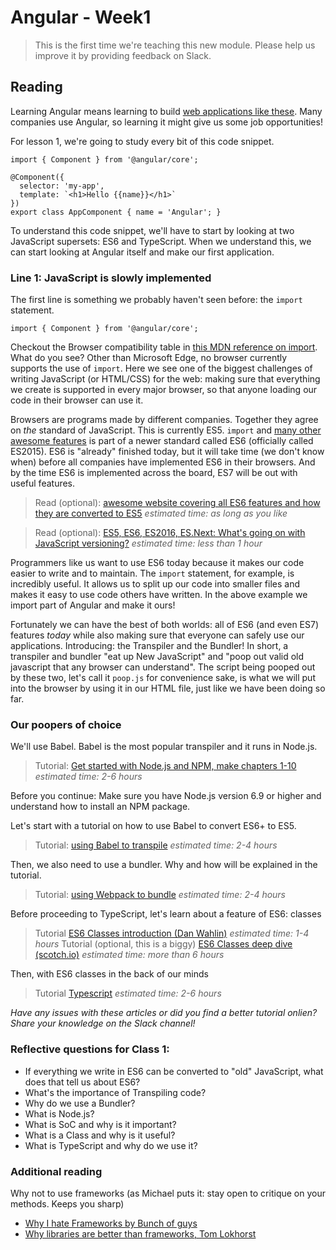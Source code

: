 # Angular - Week1

> This is the first time we're teaching this new module. Please help us improve it by providing feedback on Slack.

## Reading
Learning Angular means learning to build [web applications like these](http://angularexpo.com/). Many companies use Angular, so learning it might give us some job opportunities!

For lesson 1, we're going to study every bit of this code snippet. 

```
import { Component } from '@angular/core';

@Component({
  selector: 'my-app',
  template: `<h1>Hello {{name}}</h1>`
})
export class AppComponent { name = 'Angular'; }
```

To understand this code snippet, we'll have to start by looking at two JavaScript supersets: ES6 and TypeScript. When we understand this, we can start looking at Angular itself and make our first application.

### Line 1: JavaScript is slowly implemented
The first line is something we probably haven't seen before: the `import` statement.
```
import { Component } from '@angular/core';
```

Checkout the Browser compatibility table in [this MDN reference on import](https://developer.mozilla.org/en-US/docs/Web/JavaScript/Reference/Statements/import). What do you see? Other than Microsoft Edge, no browser currently supports the use of `import`. Here we see one of the biggest challenges of writing JavaScript (or HTML/CSS) for the web: making sure that everything we create is supported in every major browser, so that anyone loading our code in their browser can use it.

Browsers are programs made by different companies. Together they agree on *the* standard of JavaScript. This is currently ES5. `import` and [many other awesome features](http://es6-features.org/) is part of a newer standard called ES6 (officially called ES2015). ES6 is "already" finished today, but it will take time (we don't know when) before all companies have implemented ES6 in their browsers. And by the time ES6 is implemented across the board, ES7 will be out with useful features.

> Read (optional): [awesome website covering all ES6 features and how they are converted to ES5](http://es6-features.org/) _estimated time: as long as you like_

> Read (optional): [ES5, ES6, ES2016, ES.Next: What's going on with JavaScript versioning?](https://benmccormick.org/2015/09/14/es5-es6-es2016-es-next-whats-going-on-with-javascript-versioning/) _estimated time: less than 1 hour_

Programmers like us want to use ES6 today because it makes our code easier to write and to maintain. The `import` statement, for example, is incredibly useful. It allows us to split up our code into smaller files and makes it easy to use code others have written. In the above example we import part of Angular and make it ours!

Fortunately we can have the best of both worlds: all of ES6 (and even ES7) features _today_ while also making sure that everyone can safely use our applications. Introducing: the Transpiler and the Bundler! In short, a transpiler and bundler "eat up New JavaScript" and "poop out valid old javascript that any browser can understand". The script being pooped out by these two, let's call it `poop.js` for convenience sake, is what we will put into the browser by using it in our HTML file, just like we have been doing so far.

### Our poopers of choice
We'll use Babel. Babel is the most popular transpiler and it runs in Node.js.

> Tutorial: [Get started with Node.js and NPM, make chapters 1-10](https://docs.npmjs.com/getting-started)
_estimated time: 2-6 hours_

Before you continue: Make sure you have Node.js version 6.9 or higher and understand how to install an NPM package.

Let's start with a tutorial on how to use Babel to convert ES6+ to ES5.
> Tutorial: [using Babel to transpile](tutorialTranspiling.md) _estimated time: 2-4 hours_

Then, we also need to use a bundler. Why and how will be explained in the tutorial.
> Tutorial: [using Webpack to bundle](tutorialBundling.md) _estimated time: 2-4 hours_

Before proceeding to TypeScript, let's learn about a feature of ES6: classes
> Tutorial [ES6 Classes introduction (Dan Wahlin)](https://weblogs.asp.net/dwahlin/getting-started-with-es6-using-classes) _estimated time: 1-4 hours_
> Tutorial (optional, this is a biggy) [ES6 Classes deep dive (scotch.io)](https://scotch.io/tutorials/better-javascript-with-es6-pt-ii-a-deep-dive-into-classes) _estimated time: more than 6 hours_

Then, with ES6 classes in the back of our minds
> Tutorial [Typescript](tutorialTypescript.md) _estimated time: 2-6 hours_

_Have any issues with these articles or did you find a better tutorial onlien? Share your knowledge on the Slack channel!_

### Reflective questions for Class 1:
- If everything we write in ES6 can be converted to "old" JavaScript, what does that tell us about ES6?
- What's the importance of Transpiling code?
- Why do we use a Bundler?
- What is Node.js?
- What is SoC and why is it important?
- What is a Class and why is it useful?
- What is TypeScript and why do we use it?

### Additional reading
Why not to use frameworks (as Michael puts it: stay open to critique on your methods. Keeps you sharp)
- [Why I hate Frameworks by Bunch of guys](http://discuss.joelonsoftware.com/default.asp?joel.3.219431.12)
- [Why libraries are better than frameworks, Tom Lokhorst](http://tom.lokhorst.eu/2010/09/why-libraries-are-better-than-frameworks)